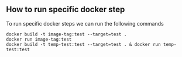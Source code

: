 ## How to run specific docker step

To run specific docker steps we can run the following commands

```
docker build -t image-tag:test --target=test . 
docker run image-tag:test
docker build -t temp-test:test --target=test . & docker run temp-test:test
```